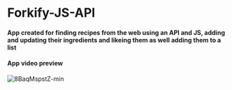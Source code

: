 ﻿# Forkify-JS-API
 
#### App created for finding recipes from the web using an API and JS, adding and updating their ingredients and likeing them as well adding them to a list


#### App video preview
 
 
 ![8BaqMspstZ-min](https://user-images.githubusercontent.com/62845697/92709728-d3dadc80-f35f-11ea-96a2-42f02fe80b45.gif)
